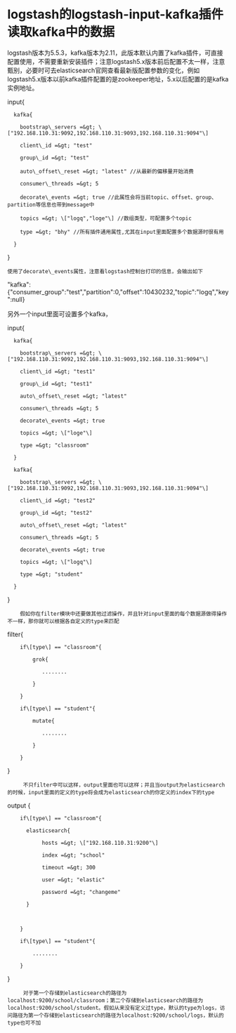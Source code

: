 # logstash的logstash-input-kafka插件读取kafka中的数据

logstash版本为5.5.3，kafka版本为2.11，此版本默认内置了kafka插件，可直接配置使用，不需要重新安装插件；注意logstash5.x版本前后配置不太一样，注意甄别，必要时可去elasticsearch官网查看最新版配置参数的变化，例如logstash5.x版本以前kafka插件配置的是zookeeper地址，5.x以后配置的是kafka实例地址。



input{

      kafka{

        bootstrap\_servers =&gt; \["192.168.110.31:9092,192.168.110.31:9093,192.168.110.31:9094"\]

        client\_id =&gt; "test"

        group\_id =&gt; "test"

        auto\_offset\_reset =&gt; "latest" //从最新的偏移量开始消费

        consumer\_threads =&gt; 5

        decorate\_events =&gt; true //此属性会将当前topic、offset、group、partition等信息也带到message中

        topics =&gt; \["logq","loge"\] //数组类型，可配置多个topic

        type =&gt; "bhy" //所有插件通用属性,尤其在input里面配置多个数据源时很有用

      }

}

    使用了decorate\_events属性，注意看logstash控制台打印的信息，会输出如下



"kafka":{"consumer\_group":"test","partition":0,"offset":10430232,"topic":"logq","key":null}

   另外一个input里面可设置多个kafka，

input{

      kafka{

        bootstrap\_servers =&gt; \["192.168.110.31:9092,192.168.110.31:9093,192.168.110.31:9094"\]

        client\_id =&gt; "test1"

        group\_id =&gt; "test1"

        auto\_offset\_reset =&gt; "latest"

        consumer\_threads =&gt; 5

        decorate\_events =&gt; true

        topics =&gt; \["loge"\]

        type =&gt; "classroom"

      }

      kafka{

        bootstrap\_servers =&gt; \["192.168.110.31:9092,192.168.110.31:9093,192.168.110.31:9094"\]

        client\_id =&gt; "test2"

        group\_id =&gt; "test2"

        auto\_offset\_reset =&gt; "latest"

        consumer\_threads =&gt; 5

        decorate\_events =&gt; true

        topics =&gt; \["logq"\]

        type =&gt; "student"

      }

}

        假如你在filter模块中还要做其他过滤操作，并且针对input里面的每个数据源做得操作不一样，那你就可以根据各自定义的type来匹配

filter{

        if\[type\] == "classroom"{

            grok{

               ........

            }

        }

        if\[type\] == "student"{

            mutate{

               ........

            }

        }

}

         不只filter中可以这样，output里面也可以这样；并且当output为elasticsearch的时候，input里面的定义的type将会成为elasticsearch的你定义的index下的type

output {

        if\[type\] == "classroom"{

          elasticsearch{

               hosts =&gt; \["192.168.110.31:9200"\]

               index =&gt; "school"

               timeout =&gt; 300

               user =&gt; "elastic"

               password =&gt; "changeme"

          }



        }

        if\[type\] == "student"{

            ........

        }

 }

         对于第一个存储到elasticsearch的路径为localhost:9200/school/classroom；第二个存储到elasticsearch的路径为localhost:9200/school/student。假如从来没有定义过type，默认的type为logs，访问路径为第一个存储到elasticsearch的路径为localhost:9200/school/logs，默认的type也可不加





